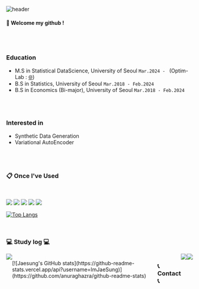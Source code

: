 ![header](https://capsule-render.vercel.app/api?type=cylinder&color=009f65&height=150&section=header&text=ImJaeSung&fontColor=ffffff&fontSize=70&animation=fadeIn&fontAlignY=55&desc=%20&descAlignY=62&descAlign=62)
  
####  :wave: Welcome my github !

 <br/>
 <br/>
  
### Education
- M.S in Statistical DataScience, University of Seoul `Mar.2024 - ` (Optim-Lab : [🌐](http://ranking.uos.ac.kr))
- B.S in Statistics, University of Seoul `Mar.2018 - Feb.2024`
- B.S in Economics (Bi-major), University of Seoul `Mar.2018 - Feb.2024`

<br/>
<br/>

### Interested in
- Synthetic Data Generation
- Variational AutoEncoder

<br/>
<br/>

###  :clipboard: Once I've Used 
  
<br/>

<img src="https://img.shields.io/badge/python-3776AB?style=for-the-badge&logo=python&logoColor=white"> <img src="https://img.shields.io/badge/R-276DC3?style=for-the-badge&logo=R&logoColor=white"> <img src="https://img.shields.io/badge/MySQL-4479A1?style=for-the-badge&logo=MySQL&logoColor=white"> <img src="https://img.shields.io/badge/github-181717?style=for-the-badge&logo=github&logoColor=white"> <img src="https://img.shields.io/badge/VSCode-007ACC?style=for-the-badge&logo=VisualStudioCode&logoColor=white">


   [![Top Langs](https://github-readme-stats.vercel.app/api/top-langs/?username=ImJaeSung)](https://github.com/anuraghazra/github-readme-stats)

 
   <br/>   

### 💻 Study log 💻
<div style="display:flex; flex-direction:row;">
    <a href="https://holy-jjjae.tistory.com/">
        <img src="https://img.shields.io/badge/Tistory-000000?style=for-the-badge&logo=Tistory&logoColor=white"> 
    </a>
<br/>
[![Jaesung's GitHub stats](https://github-readme-stats.vercel.app/api?username=ImJaeSung)](https://github.com/anuraghazra/github-readme-stats)


   <br/>
   
### 📞 Contact 📞
<div style="display:flex; flex-direction:row;">
    <a href="mailto:wotjd1410@gmail.com">
        <img src="https://img.shields.io/badge/Gmail-EA4335?style=for-the-badge&logo=Gmail&logoColor=white"> 
    </a>
    <a href="https://www.instagram.com/holy_jjjae/">
        <img src="https://img.shields.io/badge/Instagram-E4405F?style=for-the-badge&logo=Instagram&logoColor=white"> 
    </a>
